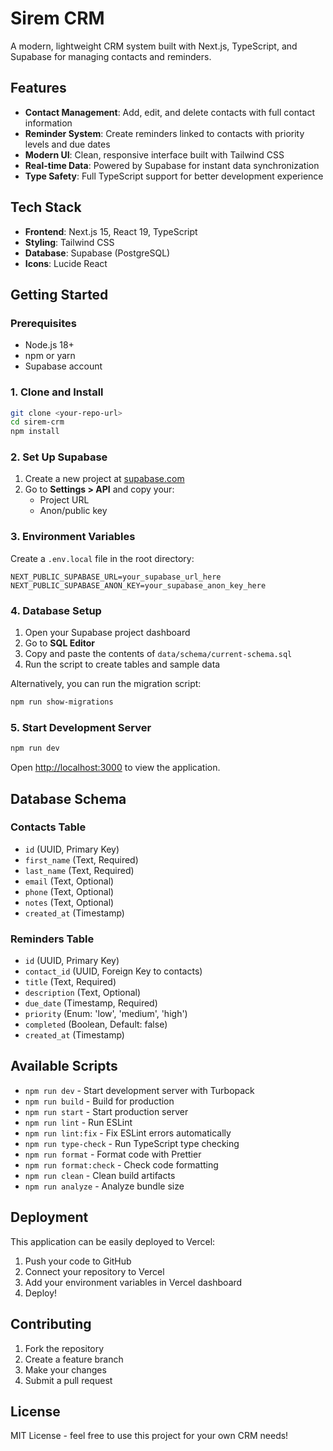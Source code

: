 # Sirem CRM

A modern, lightweight CRM system built with Next.js, TypeScript, and Supabase for managing contacts and reminders.

## Features

- **Contact Management**: Add, edit, and delete contacts with full contact information
- **Reminder System**: Create reminders linked to contacts with priority levels and due dates
- **Modern UI**: Clean, responsive interface built with Tailwind CSS
- **Real-time Data**: Powered by Supabase for instant data synchronization
- **Type Safety**: Full TypeScript support for better development experience

## Tech Stack

- **Frontend**: Next.js 15, React 19, TypeScript
- **Styling**: Tailwind CSS
- **Database**: Supabase (PostgreSQL)
- **Icons**: Lucide React

## Getting Started

### Prerequisites

- Node.js 18+
- npm or yarn
- Supabase account

### 1. Clone and Install

```bash
git clone <your-repo-url>
cd sirem-crm
npm install
```

### 2. Set Up Supabase

1. Create a new project at [supabase.com](https://supabase.com)
2. Go to **Settings > API** and copy your:
   - Project URL
   - Anon/public key

### 3. Environment Variables

Create a `.env.local` file in the root directory:

```env
NEXT_PUBLIC_SUPABASE_URL=your_supabase_url_here
NEXT_PUBLIC_SUPABASE_ANON_KEY=your_supabase_anon_key_here
```

### 4. Database Setup

1. Open your Supabase project dashboard
2. Go to **SQL Editor**
3. Copy and paste the contents of `data/schema/current-schema.sql`
4. Run the script to create tables and sample data

Alternatively, you can run the migration script:

```bash
npm run show-migrations
```

### 5. Start Development Server

```bash
npm run dev
```

Open [http://localhost:3000](http://localhost:3000) to view the application.

## Database Schema

### Contacts Table

- `id` (UUID, Primary Key)
- `first_name` (Text, Required)
- `last_name` (Text, Required)
- `email` (Text, Optional)
- `phone` (Text, Optional)
- `notes` (Text, Optional)
- `created_at` (Timestamp)

### Reminders Table

- `id` (UUID, Primary Key)
- `contact_id` (UUID, Foreign Key to contacts)
- `title` (Text, Required)
- `description` (Text, Optional)
- `due_date` (Timestamp, Required)
- `priority` (Enum: 'low', 'medium', 'high')
- `completed` (Boolean, Default: false)
- `created_at` (Timestamp)

## Available Scripts

- `npm run dev` - Start development server with Turbopack
- `npm run build` - Build for production
- `npm run start` - Start production server
- `npm run lint` - Run ESLint
- `npm run lint:fix` - Fix ESLint errors automatically
- `npm run type-check` - Run TypeScript type checking
- `npm run format` - Format code with Prettier
- `npm run format:check` - Check code formatting
- `npm run clean` - Clean build artifacts
- `npm run analyze` - Analyze bundle size

## Deployment

This application can be easily deployed to Vercel:

1. Push your code to GitHub
2. Connect your repository to Vercel
3. Add your environment variables in Vercel dashboard
4. Deploy!

## Contributing

1. Fork the repository
2. Create a feature branch
3. Make your changes
4. Submit a pull request

## License

MIT License - feel free to use this project for your own CRM needs!
